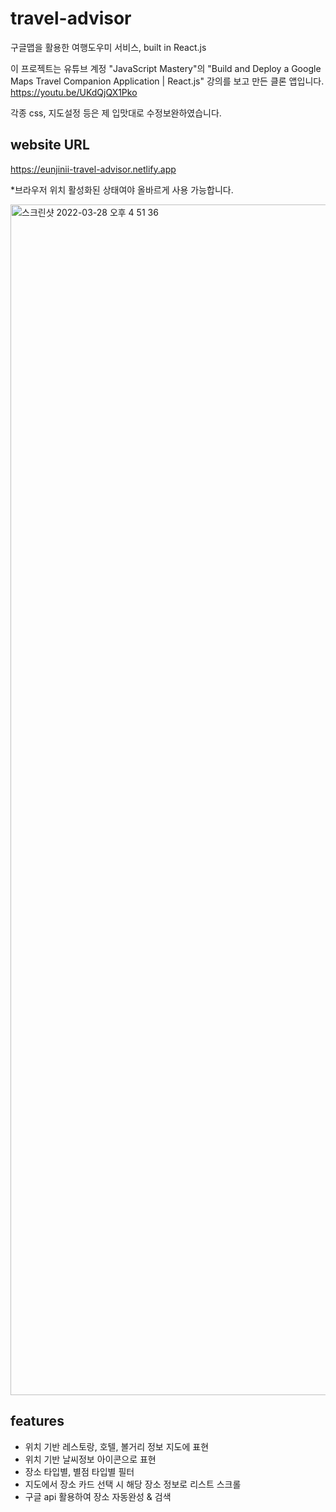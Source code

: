 # travel-advisor

구글맵을 활용한 여행도우미 서비스, built in React.js

이 프로젝트는 유튜브 계정 "JavaScript Mastery"의 "Build and Deploy a Google Maps Travel Companion Application | React.js" 강의를 보고 만든 클론 앱입니다. https://youtu.be/UKdQjQX1Pko

각종 css, 지도설정 등은 제 입맛대로 수정보완하였습니다.

## website URL

https://eunjinii-travel-advisor.netlify.app

\*브라우저 위치 활성화된 상태여야 올바르게 사용 가능합니다.

<img width="1905" alt="스크린샷 2022-03-28 오후 4 51 36" src="https://user-images.githubusercontent.com/37996666/160351658-64fe6362-0105-44fb-bea7-b229bc68e938.png">

## features

- 위치 기반 레스토랑, 호텔, 볼거리 정보 지도에 표현
- 위치 기반 날씨정보 아이콘으로 표현
- 장소 타입별, 별점 타입별 필터
- 지도에서 장소 카드 선택 시 해당 장소 정보로 리스트 스크롤
- 구글 api 활용하여 장소 자동완성 & 검색
